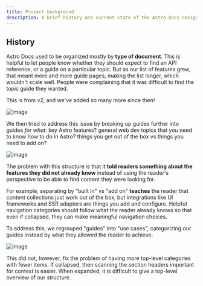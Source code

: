 ```yaml
---
title: Project background
description: A brief history and current state of the Astro Docs navigation.
---
```


## History

Astro Docs used to be organized mostly by **type of document**. This is helpful to let people know whether they should expect to find an API reference, or a guide on a particular topic. But as our list of features grew, that meant more and more guide pages, making the list longer, which wouldn't scale well. People were complaining that it was difficult to find the topic guide they wanted. 

This is from v2, and we've added so many more since then!

![image](https://hackmd.io/_uploads/By054Nrkkg.png)

We then tried to address this issue by breaking up guides further into guides *for what*: key Astro features? general web dev topics that you need to know how to do in Astro? things you get out of the box vs things you need to add on?

![image](https://hackmd.io/_uploads/H1I7BNSJyg.png)

The problem with this structure is that it **told readers something about the features they did not already know** instead of using the reader's perspective to be able to find content they were looking for.

For example, separating by "built in" vs "add on" **teaches** the reader that content collections just work out of the box, but integrations like UI frameworks and SSR adapters are things you add and configure. Helpful navigation categories should follow what the reader already knows so that even if collapsed, they can make meaningful navigation choices.

To address this, we regrouped "guides" into "use cases", categorizing our guides instead by what they allowed the reader to achieve:

![image](https://hackmd.io/_uploads/B13a8Vrk1x.png)

This did not, however, fix the problem of having more top-level categories with fewer items. If collapsed, then scanning the section headers important for context is easier. When expanded, it is difficult to give a top-level overview of our structure.
